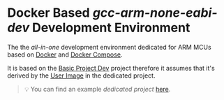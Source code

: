 # Docker Based _gcc-arm-none-eabi-dev_ Development Environment

The the _all-in-one_ development environment dedicated for ARM MCUs based on [Docker](www.docker.com) and [Docker Compose](https://docs.docker.com/compose/).

It is based on the [Basic Project Dev](https://github.com/psugrg/basic-project-dev) project therefore it assumes that it's derived by the [User Image](https://github.com/psugrg/basic-project-dev#user-image) in the dedicated project.

> 💡 You can find an example _dedicated project_ [here](https://github.com/psugrg/arm-m-ridiculus-startup).

